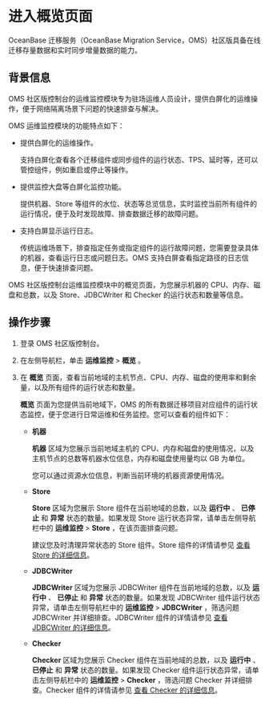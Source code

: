 进入概览页面 
===========================

OceanBase 迁移服务（OceanBase Migration Service，OMS）社区版具备在线迁移存量数据和实时同步增量数据的能力。

背景信息 
-------------------------

OMS 社区版控制台的运维监控模块专为驻场运维人员设计，提供白屏化的运维操作，便于网络隔离场景下问题的快速排查与解决。

OMS 运维监控模块的功能特点如下：

* 提供白屏化的运维操作。

  支持白屏化查看各个迁移组件或同步组件的运行状态、TPS、延时等，还可以管控组件，例如重启或停止等操作。
  

* 提供监控大盘等白屏化监控功能。

  提供机器、Store 等组件的水位、状态等总览信息，实时监控当前所有组件的运行情况，便于及时发现故障、排查数据迁移的故障问题。
  

* 支持白屏显示运行日志。

  传统运维场景下，排查指定任务或指定组件的运行故障问题，您需要登录具体的机器，查看运行日志或问题日志。OMS 支持白屏查看指定路径的日志信息，便于快速排查问题。
  




OMS 社区版控制台运维监控模块中的概览页面，为您展示机器的 CPU、内存、磁盘和总数，以及 Store、JDBCWriter 和 Checker 的运行状态和数量等信息。

操作步骤 
-------------------------

1. 登录 OMS 社区版控制台。

   

2. 在左侧导航栏，单击 **运维监控** \> **概览** 。

   

3. 在 **概览** 页面，查看当前地域的主机节点、CPU、内存、磁盘的使用率和剩余量，以及所有组件的运行状态和数量。

   **概览** 页面为您提供当前地域下，OMS 的所有数据迁移项目对应组件的运行状态监控，便于您进行日常运维和任务监控。您可以查看的组件如下：
   * **机器** 

     **机器** 区域为您展示当前地域主机的 CPU、内存和磁盘的使用情况，以及主机节点的总数等机器水位信息，内存和磁盘使用量均以 GB 为单位。

     您可以通过资源水位信息，判断当前环境的机器资源使用情况。
     
   
   * **Store** 

     **Store** 区域为您展示 Store 组件在当前地域的总数，以及 **运行中** 、 **已停止** 和 **异常** 状态的数量。如果发现 Store 运行状态异常，请单击左侧导航栏中的 **运维监控** \> **Store** ，在该页面排查问题。

     建议您及时清理异常状态的 Store 组件。Store 组件的详情请参见 [查看 Store 的详细信息](/zh-CN/7.maintenance-monitoring/3.Store/2.view-store-details.md)。
     
   
   * **JDBCWriter** 

     **JDBCWriter** 区域为您展示 JDBCWriter 组件在当前地域的总数，以及 **运行中** 、 **已停止** 和 **异常** 状态的数量。如果发现 JDBCWriter 组件运行状态异常，请单击左侧导航栏中的 **运维监控** \> **JDBCWriter** ，筛选问题 JDBCWriter 并详细排查。JDBCWriter 组件的详情请参见 [查看 JDBCWriter 的详细信息](/zh-CN/7.maintenance-monitoring/4.JDBCWriter/1.view-jdbcwriter-details.md)。
     
   
   * **Checker** 

     **Checker** 区域为您展示 Checker 组件在当前地域的总数，以及 **运行中** 、 **已停止** 和 **异常** 状态的数量。如果发现 Checker 组件运行状态异常，请单击左侧导航栏中的 **运维监控** \> **Checker** ，筛选问题 Checker 并详细排查。Checker 组件的详情请参见 [查看 Checker 的详细信息](/zh-CN/7.maintenance-monitoring/5.Checker/1.view-checker-details.md)。
     
   

   



